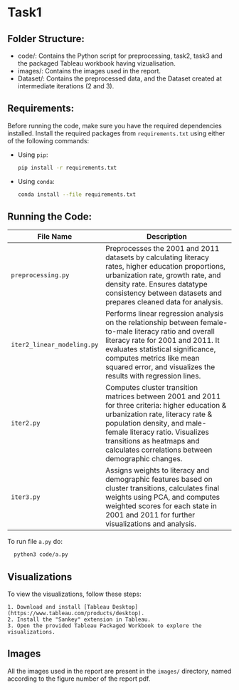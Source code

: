 # Task1

## Folder Structure:

  - code/: Contains the Python script for preprocessing, task2, task3 and the packaged Tableau workbook having vizualisation.
  - images/: Contains the images used in the report.
  - Dataset/: Contains the preprocessed data, and the Dataset created at intermediate iterations (2 and 3).

## Requirements:

Before running the code, make sure you have the required dependencies installed. Install the required packages from `requirements.txt` using either of the following commands:

   - Using `pip`:
     ```bash
     pip install -r requirements.txt
     ```

   - Using `conda`:
     ```bash
     conda install --file requirements.txt
     ```

## Running the Code:
| File Name            | Description                                                                 |
|----------------------|-----------------------------------------------------------------------------|
| `preprocessing.py`   | Preprocesses the 2001 and 2011 datasets by calculating literacy rates, higher education proportions, urbanization rate, growth rate, and density rate. Ensures datatype consistency between datasets and prepares cleaned data for analysis. |
| `iter2_linear_modeling.py` | Performs linear regression analysis on the relationship between female-to-male literacy ratio and overall literacy rate for 2001 and 2011. It evaluates statistical significance, computes metrics like mean squared error, and visualizes the results with regression lines. |
| `iter2.py` | Computes cluster transition matrices between 2001 and 2011 for three criteria: higher education & urbanization rate, literacy rate & population density, and male-female literacy ratio. Visualizes transitions as heatmaps and calculates correlations between demographic changes. |
| `iter3.py` | Assigns weights to literacy and demographic features based on cluster transitions, calculates final weights using PCA, and computes weighted scores for each state in 2001 and 2011 for further visualizations and analysis. |

To run file `a.py` do:
```bash
  python3 code/a.py
``` 

## Visualizations
To view the visualizations, follow these steps:

    1. Download and install [Tableau Desktop](https://www.tableau.com/products/desktop).
    2. Install the "Sankey" extension in Tableau.
    3. Open the provided Tableau Packaged Workbook to explore the visualizations.

## Images

All the images used in the report are present in the `images/` directory, named according to the figure number of the report pdf.
